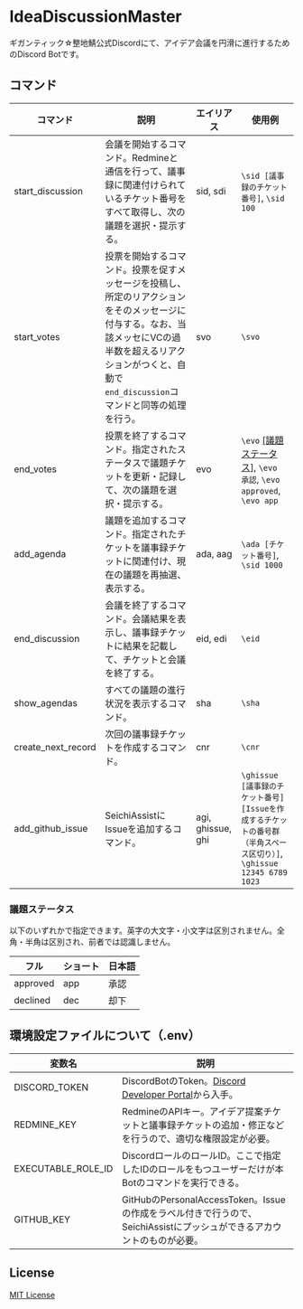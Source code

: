 # IdeaDiscussionMaster

ギガンティック☆整地鯖公式Discordにて、アイデア会議を円滑に進行するためのDiscord Botです。

## コマンド

|コマンド|説明|エイリアス|使用例|
|---|---|---|---|
|start_discussion|会議を開始するコマンド。Redmineと通信を行って、議事録に関連付けられているチケット番号をすべて取得し、次の議題を選択・提示する。|sid, sdi|`\sid [議事録のチケット番号]`, `\sid 100`|
|start_votes|投票を開始するコマンド。投票を促すメッセージを投稿し、所定のリアクションをそのメッセージに付与する。なお、当該メッセにVCの過半数を超えるリアクションがつくと、自動で`end_discussion`コマンドと同等の処理を行う。|svo|`\svo`|
|end_votes|投票を終了するコマンド。指定されたステータスで議題チケットを更新・記録して、次の議題を選択・提示する。|evo|`\evo` [[議題ステータス]](#議題ステータス), `\evo 承認`, `\evo approved`, `\evo app`|
|add_agenda|議題を追加するコマンド。指定されたチケットを議事録チケットに関連付け、現在の議題を再抽選、表示する。|ada, aag|`\ada [チケット番号]`, `\sid 1000`|
|end_discussion|会議を終了するコマンド。会議結果を表示し、議事録チケットに結果を記載して、チケットと会議を終了する。|eid, edi|`\eid`|
|show_agendas|すべての議題の進行状況を表示するコマンド。|sha|`\sha`|
|create_next_record|次回の議事録チケットを作成するコマンド。|cnr|`\cnr`|
|add_github_issue|SeichiAssistにIssueを追加するコマンド。|agi, ghissue, ghi|`\ghissue [議事録のチケット番号] [Issueを作成するチケットの番号群（半角スペース区切り）]`, `\ghissue 12345 6789 1023`|

### 議題ステータス

以下のいずれかで指定できます。英字の大文字・小文字は区別されません。全角・半角は区別され、前者では認識しません。

|フル|ショート|日本語|
|---|---|---|
|approved|app|承認|
|declined|dec|却下|

## 環境設定ファイルについて（.env）

|変数名|説明|
|---|---|
|DISCORD_TOKEN|DiscordBotのToken。[Discord Developer Portal][1]から入手。|
|REDMINE_KEY|RedmineのAPIキー。アイデア提案チケットと議事録チケットの追加・修正などを行うので、適切な権限設定が必要。|
|EXECUTABLE_ROLE_ID|DiscordロールのロールID。ここで指定したIDのロールをもつユーザーだけが本Botのコマンドを実行できる。|
|GITHUB_KEY|GitHubのPersonalAccessToken。Issueの作成をラベル付きで行うので、SeichiAssistにプッシュができるアカウントのものが必要。|

## License

[MIT License](./LICENSE)

[1]: https://discord.com/developers/docs
